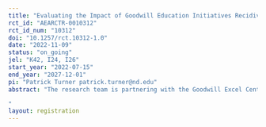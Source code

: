 ```yaml
---
title: "Evaluating the Impact of Goodwill Education Initiatives Recidivism Intervention"
rct_id: "AEARCTR-0010312"
rct_id_num: "10312"
doi: "10.1257/rct.10312-1.0"
date: "2022-11-09"
status: "on_going"
jel: "K42, I24, I26"
start_year: "2022-07-15"
end_year: "2027-12-01"
pi: "Patrick Turner patrick.turner@nd.edu"
abstract: "The research team is partnering with the Goodwill Excel Center, a network of tuition-free charter high schools for adults, to evaluate a new intervention for students with prior involvement with the criminal justice system.  The GEI Recidivism intervention provides comprehensive recidivism reduction services to students through in-class and one-on-one mentoring. Each term, all Excel Center students will be screened for prior involvement with the criminal justice system, defined as either having a guilty, deferred or diverted charge in the state of IN or having a previous jail booking in Marion County. Those found to have a prior charge or booking will be randomly assigned to either a treatment or control group. Those in the treatment group will be offered coaching from a justice-involved coach and be eventually enrolled in a justice-involved senior seminar when they become academically eligible. All of these services are in addition to standard support provided by the Excel Center. The control group will receive business as usual support from the Excel Center and take the regular senior seminar. Approximately 800 students will be randomized between treatment and control, across 15 school terms (3 years) in 4 school Excel Center locations. The research team will assess the impact of the recidivism intervention on Excel Center persistence and completion, recidivism, post-secondary success, earnings, and employment.
"
layout: registration
---
```


